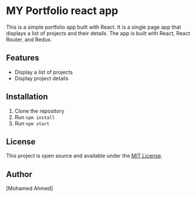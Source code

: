 # MY Portfolio react app

This is a simple portfolio app built with React. It is a single page app that displays a list of projects and their details. The app is built with React, React Router, and Redux.

## Features

- Display a list of projects
- Display project details

## Installation

1. Clone the repository
2. Run `npm install`
3. Run `npm start`

## License

This project is open source and available under the [MIT License](LICENSE).

## Author

[Mohamed Ahmed]




